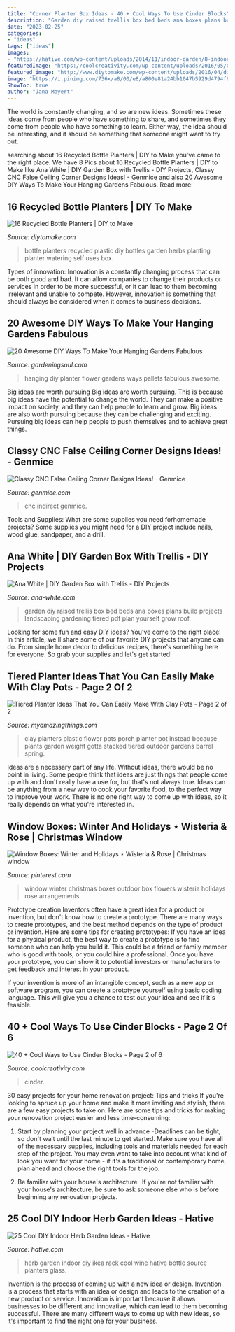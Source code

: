 ```yaml
---
title: "Corner Planter Box Ideas - 40 + Cool Ways To Use Cinder Blocks"
description: "Garden diy raised trellis box bed beds ana boxes plans build projects landscaping gardening tiered pdf plan yourself grow roof"
date: "2023-02-25"
categories:
- "ideas"
tags: ["ideas"]
images:
- "https://hative.com/wp-content/uploads/2014/11/indoor-garden/8-indoor-herb-garden-ikea-wine-rack.jpg"
featuredImage: "https://coolcreativity.com/wp-content/uploads/2016/05/Cinder-Block-Outdoor-Crafts10.jpg"
featured_image: "http://www.diytomake.com/wp-content/uploads/2016/04/diy-plastic-bottle-planters.jpg"
image: "https://i.pinimg.com/736x/a8/00/e8/a800e81a24bb1047b5929d4794f8a7f4.jpg"
ShowToc: true
author: "Jana Mayert"
---
```



The world is constantly changing, and so are new ideas. Sometimes these ideas come from people who have something to share, and sometimes they come from people who have something to learn. Either way, the idea should be interesting, and it should be something that someone might want to try out.

	

		
searching about 16 Recycled Bottle Planters | DIY to Make you've came to the right place. We have 8 Pics about 16 Recycled Bottle Planters | DIY to Make like Ana White | DIY Garden Box with Trellis - DIY Projects, Classy CNC False Ceiling Corner Designs Ideas! - Genmice and also 20 Awesome DIY Ways To Make Your Hanging Gardens Fabulous. Read more:
		
    
## 16 Recycled Bottle Planters | DIY To Make

<img loading=lazy src="http://www.diytomake.com/wp-content/uploads/2016/04/diy-plastic-bottle-planters.jpg" onerror="this.onerror=null;this.src='https://tse3.mm.bing.net/th?id=OIP.RWVB8dKxyBh1Q-P6lWvOewHaHa&amp;pid=15.1';" alt="16 Recycled Bottle Planters | DIY to Make">

_Source: diytomake.com_

>bottle planters recycled plastic diy bottles garden herbs planting planter watering self uses box. 

	

Types of innovation:
Innovation is a constantly changing process that can be both good and bad. It can allow companies to change their products or services in order to be more successful, or it can lead to them becoming irrelevant and unable to compete. However, innovation is something that should always be considered when it comes to business decisions.

    
## 20 Awesome DIY Ways To Make Your Hanging Gardens Fabulous

<img loading=lazy src="http://gardeningsoul.com/wp-content/uploads/2017/11/9-31.jpg" onerror="this.onerror=null;this.src='https://tse2.mm.bing.net/th?id=OIP.vS1USSWe7Tzct_m_kVfWFQHaLG&amp;pid=15.1';" alt="20 Awesome DIY Ways To Make Your Hanging Gardens Fabulous">

_Source: gardeningsoul.com_

>hanging diy planter flower gardens ways pallets fabulous awesome. 

	

Big ideas are worth pursuing
Big ideas are worth pursuing. This is because big ideas have the potential to change the world. They can make a positive impact on society, and they can help people to learn and grow. Big ideas are also worth pursuing because they can be challenging and exciting. Pursuing big ideas can help people to push themselves and to achieve great things.

    
## Classy CNC False Ceiling Corner Designs Ideas! - Genmice

<img loading=lazy src="https://genmice.com/design-ideas/Classy-CNC-False-Ceiling-Corner-Designs-Ideas/782.jpeg" onerror="this.onerror=null;this.src='https://tse3.mm.bing.net/th?id=OIP.JFMbzEn0os4P7qOaJm5L-QHaNK&amp;pid=15.1';" alt="Classy CNC False Ceiling Corner Designs Ideas! - Genmice">

_Source: genmice.com_

>cnc indirect genmice. 

	

Tools and Supplies: What are some supplies you need forhomemade projects?
Some supplies you might need for a DIY project include nails, wood glue, sandpaper, and a drill.

    
## Ana White | DIY Garden Box With Trellis - DIY Projects

<img loading=lazy src="http://www.ana-white.com/sites/default/files/diy-raised-bed-trellis-how-to-build-ana-white.jpg" onerror="this.onerror=null;this.src='https://tse1.mm.bing.net/th?id=OIP.m3jECYd5U3AyPFGm3P7tjgHaLH&amp;pid=15.1';" alt="Ana White | DIY Garden Box with Trellis - DIY Projects">

_Source: ana-white.com_

>garden diy raised trellis box bed beds ana boxes plans build projects landscaping gardening tiered pdf plan yourself grow roof. 

	

Looking for some fun and easy DIY ideas? You've come to the right place! In this article, we'll share some of our favorite DIY projects that anyone can do. From simple home decor to delicious recipes, there's something here for everyone. So grab your supplies and let's get started!

    
## Tiered Planter Ideas That You Can Easily Make With Clay Pots - Page 2 Of 2

<img loading=lazy src="http://myamazingthings.com/wp-content/uploads/2017/07/clay-pot-ideas-11.jpg" onerror="this.onerror=null;this.src='https://tse1.mm.bing.net/th?id=OIP.mqBBXnuIibwI0htc8rbG5AHaK2&amp;pid=15.1';" alt="Tiered Planter Ideas That You Can Easily Make With Clay Pots - Page 2 of 2">

_Source: myamazingthings.com_

>clay planters plastic flower pots porch planter pot instead because plants garden weight gotta stacked tiered outdoor gardens barrel spring. 

	

Ideas are a necessary part of any life. Without ideas, there would be no point in living. Some people think that ideas are just things that people come up with and don't really have a use for, but that's not always true. Ideas can be anything from a new way to cook your favorite food, to the perfect way to improve your work. There is no one right way to come up with ideas, so it really depends on what you're interested in.

    
## Window Boxes: Winter And Holidays ⋆ Wisteria &amp; Rose | Christmas Window

<img loading=lazy src="https://i.pinimg.com/736x/a8/00/e8/a800e81a24bb1047b5929d4794f8a7f4.jpg" onerror="this.onerror=null;this.src='https://tse2.mm.bing.net/th?id=OIP.LT7gCJQbFoPVtk-rJQpaZAHaJ3&amp;pid=15.1';" alt="Window Boxes: Winter and Holidays ⋆ Wisteria &amp; Rose | Christmas window">

_Source: pinterest.com_

>window winter christmas boxes outdoor box flowers wisteria holidays rose arrangements. 

	

Prototype creation
Inventors often have a great idea for a product or invention, but don't know how to create a prototype. There are many ways to create prototypes, and the best method depends on the type of product or invention. Here are some tips for creating prototypes:
If you have an idea for a physical product, the best way to create a prototype is to find someone who can help you build it. This could be a friend or family member who is good with tools, or you could hire a professional. Once you have your prototype, you can show it to potential investors or manufacturers to get feedback and interest in your product.

If your invention is more of an intangible concept, such as a new app or software program, you can create a prototype yourself using basic coding language. This will give you a chance to test out your idea and see if it's feasible.

    
## 40 + Cool Ways To Use Cinder Blocks - Page 2 Of 6

<img loading=lazy src="https://coolcreativity.com/wp-content/uploads/2016/05/Cinder-Block-Outdoor-Crafts10.jpg" onerror="this.onerror=null;this.src='https://tse3.mm.bing.net/th?id=OIP.igvkRKuL6AVDWUZWhY301AHaLL&amp;pid=15.1';" alt="40 + Cool Ways to Use Cinder Blocks - Page 2 of 6">

_Source: coolcreativity.com_

>cinder. 

	

30 easy projects for your home renovation project: Tips and tricks
If you're looking to spruce up your home and make it more inviting and stylish, there are a few easy projects to take on. Here are some tips and tricks for making your renovation project easier and less time-consuming:
1. Start by planning your project well in advance -Deadlines can be tight, so don't wait until the last minute to get started. Make sure you have all of the necessary supplies, including tools and materials needed for each step of the project. You may even want to take into account what kind of look you want for your home - if it's a traditional or contemporary home, plan ahead and choose the right tools for the job.

2. Be familiar with your house's architecture -If you're not familiar with your house's architecture, be sure to ask someone else who is before beginning any renovation projects.

    
## 25 Cool DIY Indoor Herb Garden Ideas - Hative

<img loading=lazy src="https://hative.com/wp-content/uploads/2014/11/indoor-garden/8-indoor-herb-garden-ikea-wine-rack.jpg" onerror="this.onerror=null;this.src='https://tse2.mm.bing.net/th?id=OIP.9tzui6D6x4a6r54zKx9KoAHaLD&amp;pid=15.1';" alt="25 Cool DIY Indoor Herb Garden Ideas - Hative">

_Source: hative.com_

>herb garden indoor diy ikea rack cool wine hative bottle source planters glass. 

	

Invention is the process of coming up with a new idea or design.
Invention is a process that starts with an idea or design and leads to the creation of a new product or service. Innovation is important because it allows businesses to be different and innovative, which can lead to them becoming successful. There are many different ways to come up with new ideas, so it's important to find the right one for your business.

